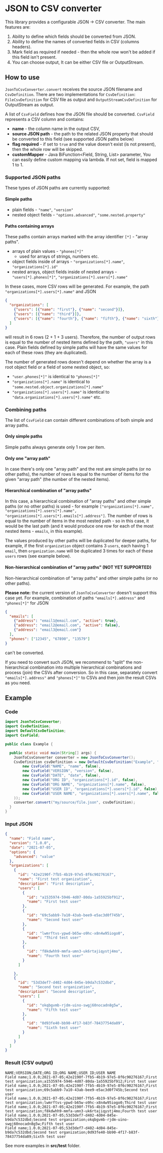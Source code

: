 # JSON to CSV converter

This library provides a configurable JSON → CSV converter. The main features are:

1. Ability to define which fields should be converted from JSON.
2. Ability to define the names of converted fields in CSV (columns headers).
3. Mark field as required if needed - then the whole row won't be added if this field isn't present.
4. You can choose output, It can be either CSV file or OutputStream.

## How to use
`JsonToCsvConverter.convert` receives the source JSON filename and `CsvDefinition`. There are two implementations for `CsvDefinition`: </br>
`FileCsvDefinition` for CSV file as output and `OutputStreamCsvDefinition` for OutputStream as output.

A list of `CsvField` defines how the JSON file should be converted. `CsvField` represents a CSV column and contains:
- **name** - the column name in the output CSV,
- **source JSON path** - the path to the related JSON property that should be converted to this field (see supported JSON paths below)
- **flag required** - if set to `true` and the value doesn't exist (is not present), then the whole row will be skipped.
- **customMapper** - Java BiFunction<Field, String, List<String>> parameter, You can easily define custom mapping via lambda. If not set, field is mapped 1 to 1.

### Supported JSON paths
These types of JSON paths are currently supported:

#### Simple paths

- plain fields - `"name"`, `"version"`
- nested object fields -  `"options.advanced"`, `"some.nested.property"`

#### Paths containing arrays   
These paths contain arrays marked with the array identifier `[*]` - "array paths".

- arrays of plain values - `"phones[*]"`
  - used for arrays of strings, numbers etc.
- object fields inside of arrays - `"organizations[*].name"`, `"organizations[*].id"`
- nested arrays, object fields inside of nested arrays - `"users[*].phones[*]"`, `"organizations[*].users[*].name"`

In these cases, more CSV rows will be generated. For example, the path `"organizations[*].users[*].name"` and JSON

```json
{
  "organizations": [
    {"users": [{"name": "first"}, {"name": "second"}]},
    {"users": [{"name": "third"}]},
    {"users": [{"name": "fourth"}, {"name": "fifth"}, {"name": "sixth"}]}
  ]
}
```

will result in 6 rows (2 + 1 + 3 users). Therefore, the number of output rows is equal to the number of nested items defined by the path,
`"users"` in this case. Plain fields defined by simple paths will have the same values for each of these rows (they are duplicated).

The number of generated rows doesn't depend on whether the array is a root object field or a field of some nested object, so:
- `"user.phones[*]"` is identical to `"phones[*]"`
- `"organizations[*].name"` is identical to `"some.nested.object.organizations[*].name"`
- `"organizations[*].users[*].name"` is identical to `"data.organizations[*].users[*].name"` etc.

### Combining paths
The list of `CsvField` can contain different combinations of both simple and array paths.
 
#### Only simple paths
Simple paths always generate only 1 row per item.

#### Only one "array path"
In case there's only one "array path" and the rest are simple paths (or no other paths), the number of rows is equal to the number of items for the given "array path" (the number of the nested items).

#### Hierarchical combination of "array paths"
In this case, a hierarchical combination of "array paths" and other simple paths (or no other paths) is used - for example `["organizations[*].name", "organizations[*].users[*].name", "organizations[*].users[*].emails[*].address"]`.
The number of rows is equal to the number of items in the most nested path - so in this case, it would be the last path (and it would produce one row for each of the most nested items - `emails`, in this example).

The values produced by other paths will be duplicated for deeper paths, for example, if the first `organization` object contains 3 `users`, each having 1 `email`, then `organization.name` will be duplicated 3 times for each of these `users` rows (see example below).

#### Non-hierarchical combination of "array paths" (NOT YET SUPPORTED)
Non-hierarchical combination of "array paths" and other simple paths (or no other paths).

**Please note:** the current version of `JsonToCsvConverter` doesn't support this case yet. For example, combination of paths `"emails[*].address"` and `"phones[*]"` for JSON

```json
{
  "emails": [
    {"address": "email1@email.com", "active": true},
    {"address": "email2@email.com", "active": false},
    {"address": "email3@email.com"}
  ],
  "phones": ["12345", "67890", "13579"]
}
```
can't be converted. 

If you need to convert such JSON, we recommend to "split" the non-hierarchical combination into multiple hierarchical combinations and process (join) the CSVs after conversion. So in this case, separately convert `"emails[*].address"` and `"phones[*]"` to CSVs and then join the result CSVs as you need.

## Example

### Code

```java
import JsonToCsvConverter;
import CsvDefinition;
import DefaultCsvDefinition;
import CsvField;

public class Example {

  public static void main(String[] args) {
    JsonToCsvConverter converter = new JsonToCsvConverter();
    CsvDefinition csvDefinition = new DefaultCsvDefinition("Example", "my/output/file.csv", List.of(
        new CsvField("NAME", "name", false),
        new CsvField("VERSION", "version", false),
        new CsvField("DATE", "date", false),
        new CsvField("ORG ID", "organizations[*].id", false),
        new CsvField("ORG NAME", "organizations[*].name", false),
        new CsvField("USER ID", "organizations[*].users[*].id", false),
        new CsvField("USER NAME", "organizations[*].users[*].name", false)
    ));
    converter.convert("my/source/file.json", csvDefinition);
  }
}
```

### Input JSON

```json
{
  "name": "Field name",
  "version": "1.0.0",
  "date": "2021-07-05",
  "options": {
    "advanced": "value"
  },
  "organizations": [
    {
      "id": "42e2190f-7fb5-4b19-97e5-8f6c90276167",
      "name": "First test organization",
      "description": "First description",
      "users": [
        {
          "id": "a1535974-5946-4d07-80da-1a55925bf912",
          "name": "First test user"
        },
        {
          "id": "69c5abb9-7a10-43ab-bee9-e5ac3d0f745b",
          "name": "Second test user"
        },
        {
          "id": "lwmrftvs-ypwd-b65w-o9hc-x8n4w95iogo0",
          "name": "Third test user"
        },
        {
          "id": "f8kdwhh9-mmfa-umn3-uk6rtajiqystj4mo",
          "name": "Fourth test user"
        }
      ]

    },
    {
      "id": "53d3def7-d402-4d04-845e-b9da7c532dbd",
      "name": "Second test organization",
      "description": "Second description",
      "users": [
        {
          "id": "okqbgvmb-rjdm-uino-swgj60nocadn8g5w",
          "name": "Fifth test user"
        },
        {
          "id": "0d93fe40-bb90-4f17-b83f-78437754da89",
          "name": "Sixth test user"
        }
      ]
    }
  ]
}
```

### Result (CSV output)

```csv
NAME;VERSION;DATE;ORG ID;ORG NAME;USER ID;USER NAME
Field name;1.0.0;2021-07-05;42e2190f-7fb5-4b19-97e5-8f6c90276167;First test organization;a1535974-5946-4d07-80da-1a55925bf912;First test user
Field name;1.0.0;2021-07-05;42e2190f-7fb5-4b19-97e5-8f6c90276167;First test organization;69c5abb9-7a10-43ab-bee9-e5ac3d0f745b;Second test user
Field name;1.0.0;2021-07-05;42e2190f-7fb5-4b19-97e5-8f6c90276167;First test organization;lwmrftvs-ypwd-b65w-o9hc-x8n4w95iogo0;Third test user
Field name;1.0.0;2021-07-05;42e2190f-7fb5-4b19-97e5-8f6c90276167;First test organization;f8kdwhh9-mmfa-umn3-uk6rtajiqystj4mo;Fourth test user
Field name;1.0.0;2021-07-05;53d3def7-d402-4d04-845e-b9da7c532dbd;Second test organization;okqbgvmb-rjdm-uino-swgj60nocadn8g5w;Fifth test user
Field name;1.0.0;2021-07-05;53d3def7-d402-4d04-845e-b9da7c532dbd;Second test organization;0d93fe40-bb90-4f17-b83f-78437754da89;Sixth test user

```
See more examples in **src/test** folder.
